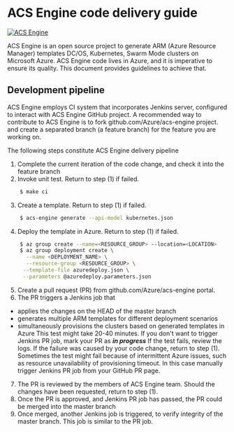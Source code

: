 # ACS Engine code delivery guide

[![ACS Engine](https://azurecomcdn.azureedge.net/mediahandler/acomblog/media/Default/blog/a8f28783-3ddc-4081-a57d-6d97147467bf.png)](https://github.com/azure/acs-engine)

ACS Engine is an open source project to generate ARM (Azure Resource Manager) templates DC/OS, Kubernetes, Swarm Mode clusters on Microsoft Azure.
ACS Engine code lives in Azure, and it is imperative to ensure its quality.
This document provides guidelines to achieve that.

## Development pipeline

ACS Engine employs CI system that incorporates Jenkins server, configured to interact with ACS Engine GitHub project.
A recommended way to contribute to ACS Engine is to fork github.com/Azure/acs-engine project.
and create a separated branch (a feature branch) for the feature you are working on.

The following steps constitute ACS Engine delivery pipeline

 1. Complete the current iteration of the code change, and check it into the feature branch
 2. Invoke unit test. Return to step (1) if failed.
```sh
    $ make ci
```
 3. Create a template. Return to step (1) if failed.
```sh
    $ acs-engine generate --api-model kubernetes.json
```
 4. Deploy the template in Azure. Return to step (1) if failed.
```sh
    $ az group create --name=<RESOURCE_GROUP> --location=<LOCATION>
    $ az group deployment create \
      --name <DEPLOYMENT_NAME> \
      --resource-group <RESOURCE_GROUP> \
     --template-file azuredeploy.json \
     --parameters @azuredeploy.parameters.json
```
  5. Create a pull request (PR) from github.com/Azure/acs-engine portal.
  6. The PR triggers a Jenkins job that 
  + applies the changes on the HEAD of the master branch
  + generates multiple ARM templates for different deployment scenarios
  + simultaneously provisions the clusters based on generated templates in Azure
  This test might take 20-40 minutes.
  If you don't want to trigger Jenkins PR job, mark your PR as ***in progress***
  If the test fails, review the logs. If the failure was caused by your code change, return to step (1).
  Sometimes the test might fail because of intermittent Azure issues, such as resource unavailability of provisioning timeout. In this case manually trigger Jenkins PR job from your GitHub PR page.
  7. The PR is reviewed by the members of ACS Engine team. Should the changes have been requested, return to step (1).
  8. Once the PR is approved, and Jenkins PR job has passed, the PR could be merged into the master branch
  9. Once merged, another Jenkins job is triggered, to verify integrity of the master branch. This job is similar to the PR job.

